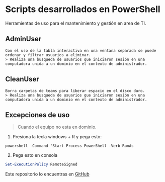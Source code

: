 # Scripts desarrollados en PowerShell
Herramientas de uso para el mantenimiento y gestión en area de TI.

## AdminUser
    Con el uso de la tabla interactiva en una ventana separada se puede ordenar y filtrar usuarios a eliminar.
    > Realiza una busqueda de usuarios que iniciaron sesión en una computadora unida a un dominio en el contexto de administrador.

## CleanUser
    Borra carpetas de teams para liberar espacio en el disco duro.
    > Realiza una busqueda de usuarios que iniciaron sesión en una computadora unida a un dominio en el contexto de administrador.
    



## Excepciones de uso

> Cuando el equipo no esta en dominio.

1. Presiona la tecla windows + R y pega esto:

```batch
powershell -Command "Start-Process PowerShell -Verb RunAs
```

2. Pega esto en consola

```powershell
Set-ExecutionPolicy RemoteSigned
```

Este repositorio lo encuentras en [GitHub](https://github.com/adrianvibancode)